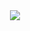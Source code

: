 <div align="center">
<img src=https://perezhilton.com/wp-content/uploads/2016/01/leonardo-dicaprio-oscars-cheers.gif" >
</div>


